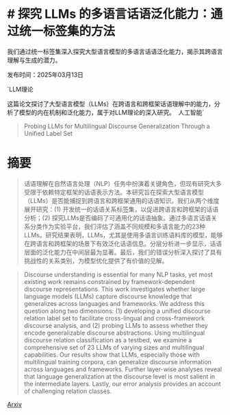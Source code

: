 # # 探究 LLMs 的多语言话语泛化能力：通过统一标签集的方法
我们通过统一标签集深入探究大型语言模型的多语言话语泛化能力，揭示其跨语言理解与生成的潜力。

发布时间：2025年03月13日

`LLM理论

这篇论文探讨了大型语言模型（LLMs）在跨语言和跨框架话语理解中的能力，分析了模型的内在机制和泛化能力，属于对LLM理论的深入研究。` `人工智能`

> Probing LLMs for Multilingual Discourse Generalization Through a Unified Label Set

# 摘要

> 话语理解在自然语言处理（NLP）任务中扮演着关键角色，但现有研究大多受限于依赖特定框架的话语表示方法。本研究旨在探索大型语言模型（LLMs）是否能捕捉到跨语言和跨框架通用的话语知识。我们从两个维度展开研究：(1) 开发统一的话语关系标签集，以促进跨语言和跨框架的话语分析；(2) 探究LLMs是否编码了可通用化的话语抽象。通过多语言话语关系分类作为实验平台，我们评估了涵盖不同规模和多语言能力的23种LLMs。研究结果表明，LLMs，尤其是使用多语言训练语料库的模型，能够在跨语言和跨框架的场景下有效泛化话语信息。分层分析进一步显示，话语层面的泛化能力在中间层最为显著。最后，我们的错误分析深入探讨了具有挑战性的关系类别，为模型优化提供了有价值的见解。

> Discourse understanding is essential for many NLP tasks, yet most existing work remains constrained by framework-dependent discourse representations. This work investigates whether large language models (LLMs) capture discourse knowledge that generalizes across languages and frameworks. We address this question along two dimensions: (1) developing a unified discourse relation label set to facilitate cross-lingual and cross-framework discourse analysis, and (2) probing LLMs to assess whether they encode generalizable discourse abstractions. Using multilingual discourse relation classification as a testbed, we examine a comprehensive set of 23 LLMs of varying sizes and multilingual capabilities. Our results show that LLMs, especially those with multilingual training corpora, can generalize discourse information across languages and frameworks. Further layer-wise analyses reveal that language generalization at the discourse level is most salient in the intermediate layers. Lastly, our error analysis provides an account of challenging relation classes.

[Arxiv](https://arxiv.org/abs/2503.10515)